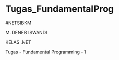 # Tugas_FundamentalProg

#NETSIBKM

M. DENEB ISWANDI

KELAS .NET

Tugas - Fundamental Programming - 1
